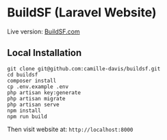 # BuildSF (Laravel Website)

Live version: [BuildSF.com](https://buildsf.com)

## Local Installation

```
git clone git@github.com:camille-davis/buildsf.git
cd buildsf
composer install
cp .env.example .env
php artisan key:generate
php artisan migrate
php artisan serve
npm install
npm run build
```
Then visit website at: `http://localhost:8000`
